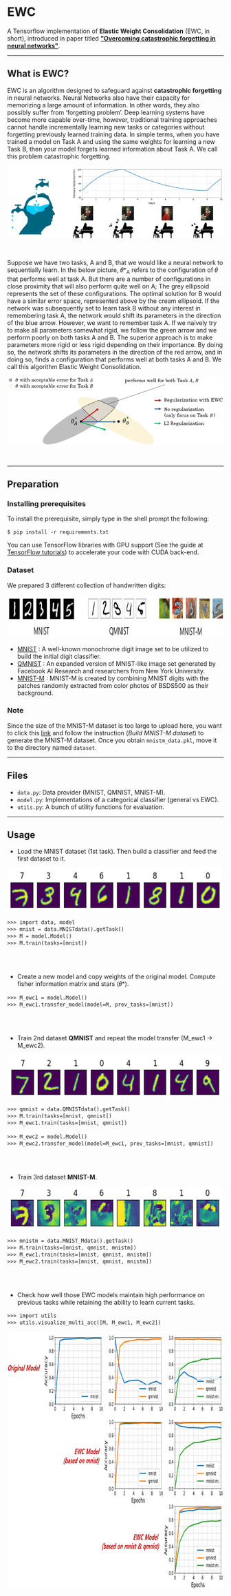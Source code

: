 # EWC

A Tensorflow implementation of **Elastic Weight Consolidation** (EWC, in short), introduced in paper titled [**"Overcoming catastrophic forgetting in neural networks"**](https://arxiv.org/pdf/1612.00796.pdf). 

---
## What is EWC?

EWC is an algorithm designed to safeguard against **catastrophic forgetting** in neural networks. Neural Networks also have their capacity for memorizing a large amount of information. In other words, they also possibly suffer from ‘forgetting problem’. Deep learning systems have become more capable over-time, however, traditional training approaches cannot handle incrementally learning new tasks or categories without forgetting previously learned training data. In simple terms, when you have trained a model on Task A and using the same weights for learning a new Task B, then your model forgets learned information about Task A. We call this problem catastrophic forgetting.

<p align="center"><img src="./img/forget.png"/></p></br>

Suppose we have two tasks, A and B, that we would like a neural network to sequentially learn. In the below picture, 𝜃*<sub>A</sub> refers to the configuration of 𝜃 that performs well at task A. But there are a number of configurations in close proximity that will also perform quite well on A; The grey ellipsoid represents the set of these configurations. The optimal solution for B would have a similar error space, represented above by the cream ellipsoid. If the network was subsequently set to learn task B without any interest in remembering task A, the network would shift its parameters in the direction of the blue arrow. However, we want to remember task A. If we naively try to make all parameters somewhat rigid, we follow the green arrow and we perform poorly on both tasks A and B. The superior approach is to make parameters more rigid or less rigid depending on their importance. By doing so, the network shifts its parameters in the direction of the red arrow, and in doing so, finds a configuration that performs well at both tasks A and B. We call this algorithm Elastic Weight Consolidation.

<p align="center"><img src="./img/ewc.png"/></p></br>

---
## Preparation

### Installing prerequisites

To install the prerequisite, simply type in the shell prompt the following:

```
$ pip install -r requirements.txt
```

You can use TensorFlow libraries with GPU support (See the guide at [TensorFlow tutorials](https://www.tensorflow.org/guide/gpu?hl=en)) to accelerate your code with CUDA back-end.

### Dataset

We prepared 3 different collection of handwritten digits:

<img src="./img/data.png" width="800" height="100" />

* [MNIST](http://yann.lecun.com/exdb/mnist/) : A well-known monochrome digit image set to be utilized to build the initial digit classifier. 
* [QMNIST](https://github.com/facebookresearch/qmnist) : An expanded version of MNIST-like image set generated by Facebook AI Research and researchers from New York University. 
* [MNIST-M](http://yaroslav.ganin.net/) : MNIST-M is created by combining MNIST digits with the patches randomly extracted from color photos of BSDS500 as their background. 

### Note

Since the size of the MNIST-M dataset is too large to upload here, you want to click this [link](https://github.com/pumpikano/tf-dann) and follow the instruction (*Build MNIST-M dataset*) to generate the MNIST-M dataset. Once you obtain `mnistm_data.pkl`, move it to the directory named `dataset`. 

---
## Files

* `data.py`: Data provider (MNIST, QMNIST, MNIST-M). 
* `model.py`: Implementations of a categorical classifier (general vs EWC).
* `utils.py`: A bunch of utility functions for evaluation.

---
## Usage

* Load the MNIST dataset (1st task). Then build a classifier and feed the first dataset to it.

<img src="./img/example_mnist.png" width="500" height="100" />

```
>>> import data, model
>>> mnist = data.MNISTdata().getTask()
>>> M = model.Model()
>>> M.train(tasks=[mnist])
```

</br></br>

* Create a new model and copy weights of the original model. Compute fisher information matrix and stars (𝜃*).

```
>>> M_ewc1 = model.Model()
>>> M_ewc1.transfer_model(model=M, prev_tasks=[mnist])
```

</br></br>

* Train 2nd dataset **QMNIST** and repeat the model transfer (M_ewc1 -> M_ewc2).

<img src="./img/example_qmnist.png" width="500" height="100" />

```
>>> qmnist = data.QMNISTdata().getTask()
>>> M.train(tasks=[mnist, qmnist])
>>> M_ewc1.train(tasks=[mnist, qmnist])

>>> M_ewc2 = model.Model()
>>> M_ewc2.transfer_model(model=M_ewc1, prev_tasks=[mnist, qmnist])
```

</br></br>

* Train 3rd dataset **MNIST-M**.

<img src="./img/example_mnistm.png" width="500" height="100" />

```
>>> mnistm = data.MNIST_Mdata().getTask()
>>> M.train(tasks=[mnist, qmnist, mnistm])
>>> M_ewc1.train(tasks=[mnist, qmnist, mnistm])
>>> M_ewc2.train(tasks=[mnist, qmnist, mnistm])
```

</br></br>

* Check how well those EWC models maintain high performance on previous tasks while retaining the ability to learn current tasks.

```
>>> import utils
>>> utils.visualize_multi_acc([M, M_ewc1, M_ewc2])
```

<img src="./img/performance.png" width="800" height="600" />
